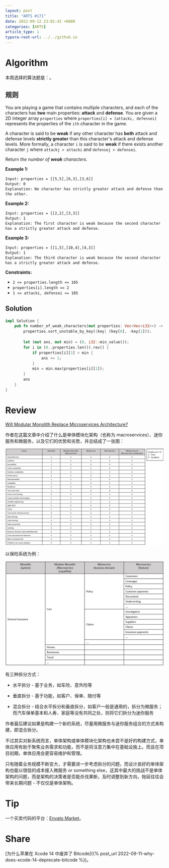 ```yaml
---
layout: post
title: "ARTS #171"
date: 2022-09-12 23:01:42 +0800
categories: [ARTS]
article_type: 1
typora-root-url: ../../github.io
---
```



# Algorithm

本周选择的算法题是：[](https://leetcode.com/problems/the-number-of-weak-characters-in-the-game/)。


## 规则

You are playing a game that contains multiple characters, and each of the characters has **two** main properties: **attack** and **defense**. You are given a 2D integer array `properties` where `properties[i] = [attacki, defensei]` represents the properties of the `ith` character in the game.

A character is said to be **weak** if any other character has **both** attack and defense levels **strictly greater** than this character's attack and defense levels. More formally, a character `i` is said to be **weak** if there exists another character `j` where `attackj > attacki` and `defensej > defensei`.

Return *the number of **weak** characters*.

 

**Example 1:**

```
Input: properties = [[5,5],[6,3],[3,6]]
Output: 0
Explanation: No character has strictly greater attack and defense than the other.
```

**Example 2:**

```
Input: properties = [[2,2],[3,3]]
Output: 1
Explanation: The first character is weak because the second character has a strictly greater attack and defense.
```

**Example 3:**

```
Input: properties = [[1,5],[10,4],[4,3]]
Output: 1
Explanation: The third character is weak because the second character has a strictly greater attack and defense.
```

 

**Constraints:**

- `2 <= properties.length <= 105`
- `properties[i].length == 2`
- `1 <= attacki, defensei <= 105`

## Solution

```rust
impl Solution {
    pub fn number_of_weak_characters(mut properties: Vec<Vec<i32>>) -> i32 {
        properties.sort_unstable_by_key(|key| (key[0], -key[1]));

        let (mut ans, mut min) = (0, i32::min_value());
        for i in (0..properties.len()).rev() {
            if properties[i][1] < min {
                ans += 1;
            }
            min = min.max(properties[i][1]);
        }
        ans
    }
}
```


# Review

[Will Modular Monolith Replace Microservices Architecture?](https://medium.com/att-israel/will-modular-monolith-replace-microservices-architecture-a8356674e2ea)

作者在这篇文章中介绍了什么是单体模块化架构（也称为 macroservices）、迷你服务和微服务，以及它们的优势和劣势，并总结成了一张图：

![](/assets/img/171-3.jpeg)

以保险系统为例：

![](/assets/img/171-2.jpeg)

有三种拆分方式：

- 水平拆分 - 基于业务，如车险、意外险等

- 垂直拆分 - 基于功能，如客户、保单、赔付等
- 混合拆分 - 结合水平拆分和垂直拆分，如客户一般是通用的，拆分为微服务；而汽车保单基本和人寿、家庭等没有共同之处，则将它们拆分为迷你服务

作者最后建议如果是构建一个新的系统，尽量用微服务与迷你服务组合的方式来构建，即混合拆分。

不过其实对新系统而言，单体架构或单体模块化架构也未尝不是好的构建方式，单体应用有助于聚焦业务需求和功能，而不是将注意力集中在基础设施上。而且在项目初期，单体应用会更容易维护和管理。

只有随着业务规模不断变大，才需要进一步考虑拆分的问题，而设计良好的单体架构也能以很低的成本接入微服务 or something else，这其中最大的挑战不是单体架构的问题，而是架构的决策者是否能杀伐果断，及时调整到新方向，拖延往往会带来长期问题 - 不仅仅是单体架构。

# Tip

一个买卖代码的平台：[Envato Market](https://codecanyon.net/)。

# Share

[为什么苹果在 Xcode 14 中废弃了 Bitcode]({% post_url 2022-09-11-why-does-xcode-14-deprecate-bitcode %})。
